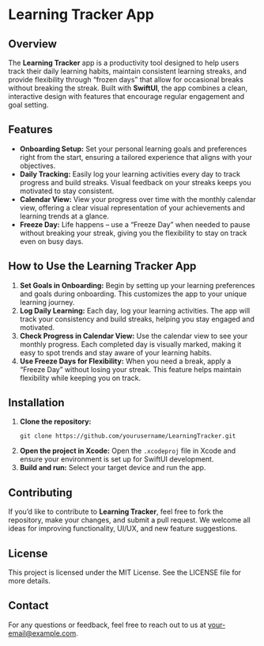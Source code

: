 <!DOCTYPE html>
<html lang="en">
<head>
    <meta charset="UTF-8">
    <meta name="viewport" content="width=device-width, initial-scale=1.0">
    <title>Learning Tracker App - README</title>
</head>
<body>

<h1>Learning Tracker App</h1>

<h2>Overview</h2>
<p>
    The <strong>Learning Tracker</strong> app is a productivity tool designed to help users track their daily learning habits, maintain consistent learning streaks, and provide flexibility through “frozen days” that allow for occasional breaks without breaking the streak. Built with <strong>SwiftUI</strong>, the app combines a clean, interactive design with features that encourage regular engagement and goal setting.
</p>

<h2>Features</h2>
<ul>
    <li><strong>Onboarding Setup:</strong> Set your personal learning goals and preferences right from the start, ensuring a tailored experience that aligns with your objectives.</li>
    <li><strong>Daily Tracking:</strong> Easily log your learning activities every day to track progress and build streaks. Visual feedback on your streaks keeps you motivated to stay consistent.</li>
    <li><strong>Calendar View:</strong> View your progress over time with the monthly calendar view, offering a clear visual representation of your achievements and learning trends at a glance.</li>
    <li><strong>Freeze Day:</strong> Life happens – use a “Freeze Day” when needed to pause without breaking your streak, giving you the flexibility to stay on track even on busy days.</li>
</ul>

<h2>How to Use the Learning Tracker App</h2>
<ol>
    <li><strong>Set Goals in Onboarding:</strong> Begin by setting up your learning preferences and goals during onboarding. This customizes the app to your unique learning journey.</li>
    <li><strong>Log Daily Learning:</strong> Each day, log your learning activities. The app will track your consistency and build streaks, helping you stay engaged and motivated.</li>
    <li><strong>Check Progress in Calendar View:</strong> Use the calendar view to see your monthly progress. Each completed day is visually marked, making it easy to spot trends and stay aware of your learning habits.</li>
    <li><strong>Use Freeze Days for Flexibility:</strong> When you need a break, apply a “Freeze Day” without losing your streak. This feature helps maintain flexibility while keeping you on track.</li>
</ol>

<h2>Installation</h2>
<ol>
    <li><strong>Clone the repository:</strong>
        <pre><code>git clone https://github.com/yourusername/LearningTracker.git</code></pre>
    </li>
    <li><strong>Open the project in Xcode:</strong> Open the <code>.xcodeproj</code> file in Xcode and ensure your environment is set up for SwiftUI development.</li>
    <li><strong>Build and run:</strong> Select your target device and run the app.</li>
</ol>

<h2>Contributing</h2>
<p>
    If you’d like to contribute to <strong>Learning Tracker</strong>, feel free to fork the repository, make your changes, and submit a pull request. We welcome all ideas for improving functionality, UI/UX, and new feature suggestions.
</p>

<h2>License</h2>
<p>
    This project is licensed under the MIT License. See the LICENSE file for more details.
</p>

<h2>Contact</h2>
<p>
    For any questions or feedback, feel free to reach out to us at <a href="mailto:your-email@example.com">your-email@example.com</a>.
</p>

</body>
</html>
